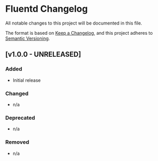 # Fluentd Changelog

All notable changes to this project will be documented in this file.

The format is based on [Keep a Changelog](https://keepachangelog.com/en/1.0.0/),
and this project adheres to [Semantic Versioning](https://semver.org/spec/v2.0.0.html).

## [v1.0.0 - UNRELEASED]

### Added

- Initial release

### Changed

- n/a

### Deprecated

- n/a

### Removed

- n/a
